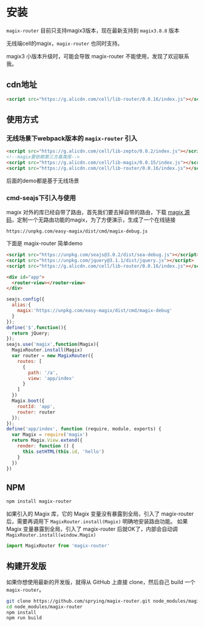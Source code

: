 # 安装

`magix-router` 目前只支持magix3版本，现在最新支持到 `magix3.8.8` 版本

无线端cell的magix，`magix-router` 也同时支持。

magix3 小版本升级时，可能会导致 magix-router 不能使用，发现了欢迎联系我。

## cdn地址

```html
<script src="https://g.alicdn.com/cell/lib-router/0.0.16/index.js"></script>
```
## 使用方式

### 无线场景下webpack版本的 `magix-router` 引入

```html
<script src="https://g.alicdn.com/cell/lib-zepto/0.0.2/index.js"></script>
<!--magix要依赖第三方基类库-->
<script src="https://g.alicdn.com/cell/lib-magix/0.0.15/index.js"></script>
<script src="https://g.alicdn.com/cell/lib-router/0.0.16/index.js"></script>
```

后面的demo都是基于无线场景

### cmd-seajs下引入与使用

magix 对外的库已经自带了路由，首先我们要去掉自带的路由，下载 [magix 源码](https://github.com/thx/magix)，定制一个无路由功能的magix，为了方便演示，生成了一个在线链接

```
https://unpkg.com/easy-magix/dist/cmd/magix-debug.js
```

下面是 magix-router 简单demo

``` html
<script src="https://unpkg.com/seajs@3.0.2/dist/sea-debug.js"></script>
<script src="https://unpkg.com/jquery@3.1.1/dist/jquery.js"></script>
<script src="https://g.alicdn.com/cell/lib-router/0.0.16/index.js"></script>

<div id="app">
  <router-view></router-view>
</div>
```

```js
seajs.config({
  alias:{
    magix:'https://unpkg.com/easy-magix/dist/cmd/magix-debug'
  }
});
define('$',function(){
  return jQuery;
});
seajs.use('magix',function(Magix){
  MagixRouter.install(Magix)
  var router = new MagixRouter({
    routes: [
      {
        path: '/a',
        view: 'app/index'
      }
    ]
  })
  Magix.boot({
    rootId: 'app',
    router: router
  });
});
define('app/index', function (require, module, exports) {
  var Magix = require('magix')
  return Magix.View.extend({
    render: function () {
      this.setHTML(this.id, 'hello')
    }
  })
})
```

## NPM

``` bash
npm install magix-router
```

如果引入的 Magix 库，它的 Magix 变量没有暴露到全局，引入了 magix-router 后，需要再调用下 `MagixRouter.install(Magix)` 明确地安装路由功能。
如果Magix 变量暴露到全局，引入了 magix-router 后就OK了，内部会自动调 `MagixRouter.install(window.Magix)`

``` js
import MagixRouter from 'magix-router'
```

## 构建开发版

如果你想使用最新的开发版，就得从 GitHub 上直接 clone，然后自己 build 一个 `magix-router`。

``` bash
git clone https://github.com/sprying/magix-router.git node_modules/magix-router
cd node_modules/magix-router
npm install
npm run build
```
